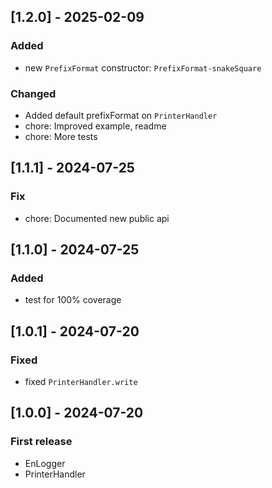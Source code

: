 ## [1.2.0] - 2025-02-09

### Added

- new `PrefixFormat` constructor: `PrefixFormat-snakeSquare`

### Changed

- Added default prefixFormat on `PrinterHandler`
- chore: Improved example, readme
- chore: More tests

## [1.1.1] - 2024-07-25

### Fix

- chore: Documented new public api

## [1.1.0] - 2024-07-25

### Added

- test for 100% coverage

## [1.0.1] - 2024-07-20

### Fixed

- fixed `PrinterHandler.write`

## [1.0.0] - 2024-07-20

### First release

- EnLogger
- PrinterHandler